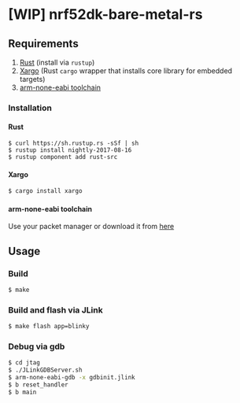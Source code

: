 # [WIP] nrf52dk-bare-metal-rs

## Requirements
1. [Rust](http://www.rust-lang.org/) (install via `rustup`)
2. [Xargo](http://www.rust-lang.org/) (Rust `cargo` wrapper that installs core library for embedded targets)
3. [arm-none-eabi toolchain](https://developer.arm.com/open-source/gnu-toolchain/gnu-rm/downloads)

### Installation

#### Rust
```
$ curl https://sh.rustup.rs -sSf | sh
$ rustup install nightly-2017-08-16
$ rustup component add rust-src
```

#### Xargo
```bash
$ cargo install xargo
```

#### arm-none-eabi toolchain
Use your packet manager or download it from [here](https://developer.arm.com/open-source/gnu-toolchain/gnu-rm/downloads)


## Usage

### Build
```bash
$ make
```
### Build and flash via JLink
```bash
$ make flash app=blinky
```
 
### Debug via gdb
```bash
$ cd jtag
$ ./JLinkGDBServer.sh
$ arm-none-eabi-gdb -x gdbinit.jlink
$ b reset_handler
$ b main
```

